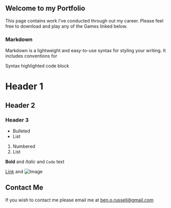 ## Welcome to my Portfolio

This page contains work I've conducted through out my career. Please feel free to download and play any of the Games linked below.
### Markdown

Markdown is a lightweight and easy-to-use syntax for styling your writing. It includes conventions for


Syntax highlighted code block

# Header 1
## Header 2
### Header 3

- Bulleted
- List

1. Numbered
2. List

**Bold** and _Italic_ and `Code` text

[Link](url) and ![Image](src)


## Contact Me
If you wish to contact me please email me at ben.o.russell@gmail.com
